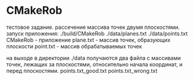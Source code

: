 # CMakeRob
тестовое задание.
рассечение массива точек двумя плоскостями.
запуск приложения:
 ./build/CMakeRob ./data/planes.txt ./data/points.txt
 CMakeRob - приложение
 plane.txt - массив точек, образующих плоскости
 point.txt - массив обрабатываемых точек
 
 на выходе в директории ./data получаются два файла с массивами точек, лежащих за плоскостями, относительно начала координат,
 и перед плоскостями.
 points.txt_good.txt
 points.txt_wrong.txt
 
